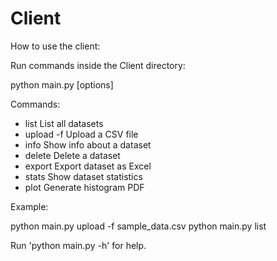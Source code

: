 # Client

How to use the client:

Run commands inside the Client directory:

  python main.py <command> [options]

Commands:

- list             List all datasets
- upload -f <file> Upload a CSV file
- info <id>        Show info about a dataset
- delete <id>      Delete a dataset
- export <id>      Export dataset as Excel
- stats <id>       Show dataset statistics
- plot <id>        Generate histogram PDF

Example:

  python main.py upload -f sample_data.csv
  python main.py list

Run 'python main.py -h' for help.
